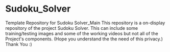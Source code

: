 # Sudoku_Solver
Template Repository for Sudoku Solver_Main
This repository is a on-display repository of the project Sudoku Solver.
This can include some training/testing images and some of the working videos but not all of the Project's components.
(Hope you understand the the need of this privacy.)
Thank You :)
